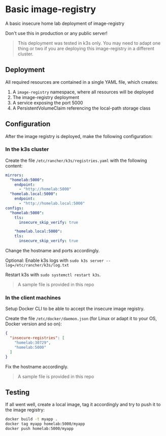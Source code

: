 # Basic image-registry

A basic insecure home lab deployment of image-registry

Don't use this in production or any public server!

> This deployment was tested in k3s only. You may need to adapt one thing or two if you are deploying this image-registry in a different cluster.

## Deployment

All required resources are contained in a single YAML file, which creates:

1. A `image-registry` namespace, where all resources will be deployed
1. The image-registry deployment
1. A service exposing the port 5000
1. A PersistentVolumeClaim referencing the local-path storage class

## Configuration

After the image registry is deployed, make the following configuration:

### In the k3s cluster

Create the file `/etc/rancher/k3s/registries.yaml` with the following content:

```yaml
mirrors:
  "homelab:5000":
    endpoint:
      - "http://homelab:5000"
  "homelab.local:5000":
    endpoint:
      - "http://homelab.local:5000"
configs:
  "homelab:5000":
    tls:
      insecure_skip_verify: true

    "homelab.local:5000":
    tls:
      insecure_skip_verify: true
```

Change the hostname and ports accordingly.

Optional: Enable k3s logs with `sudo k3s server --log=/etc/rancher/k3s/log.txt`

Restart k3s with `sudo systemctl restart k3s`.

> A sample file is provided in this repo

### In the client machines

Setup Docker CLI to be able to accept the insecure image registry.

Create the file `/etc/docker/daemon.json` (for Linux or adapt it to your OS, Docker version and so on):

```json
{
  "insecure-registries": [
    "homelab:30729",
    "homelab:5000"
  ]
}
```

Fix the hostname accordingly.

> A sample file is provided in this repo

## Testing

If all went well, create a local image, tag it accordingly and try to push it to the image registry:

```bash
docker build -t myapp .
docker tag myapp homelab:5000/myapp
docker push homelab:5000/myapp
```

